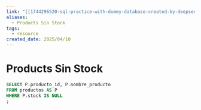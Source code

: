 ```yaml
---
link: "[[1744296520-sql-practice-with-dummy-database-created-by-deepseek|SQL Practice Deepseek]]"
aliases:
  - Products Sin Stock
tags:
  - resource
created_date: 2025/04/10
---
```

# Products Sin Stock
```SQL
SELECT P.producto_id, P.nombre_producto
FROM productos AS P
WHERE P.stock IS NULL
;
```

